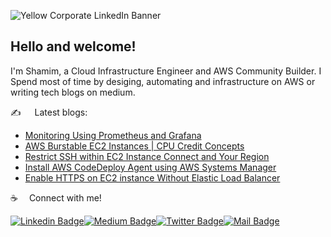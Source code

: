 ![Yellow Corporate LinkedIn Banner](https://github.com/shamimice03/shamimice03/assets/19708705/30b2d2aa-2193-495b-a0da-c87c506a5526)
## Hello and welcome!
I'm Shamim, a Cloud Infrastructure Engineer and AWS Community Builder. I Spend most of time by desiging, automating and infrastructure on AWS or writing tech blogs on medium.

:writing_hand: &emsp; Latest blogs:
<!-- BLOG-POST-LIST:START -->
- [Monitoring Using Prometheus and Grafana](https://levelup.gitconnected.com/monitoring-using-prometheus-and-grafana-f2bc85810ebb?source=rss-a96bc5a23088------2)
- [AWS Burstable EC2 Instances | CPU Credit Concepts](https://towardsaws.com/aws-burstable-ec2-instances-cpu-credit-concepts-f48086a6867a?source=rss-a96bc5a23088------2)
- [Restrict SSH within EC2 Instance Connect and Your Region](https://medium.com/kubehub/restrict-ssh-within-ec2-instance-connect-and-your-region-ccd5d241c4e3?source=rss-a96bc5a23088------2)
- [Install AWS CodeDeploy Agent using AWS Systems Manager](https://towardsaws.com/install-aws-codedeploy-agent-using-aws-systems-manager-b2fafe4085?source=rss-a96bc5a23088------2)
- [Enable HTTPS on EC2 instance Without Elastic Load Balancer](https://faun.pub/enable-https-on-ec2-instance-without-elastic-load-balancer-f69cd57a8f3a?source=rss-a96bc5a23088------2)
<!-- BLOG-POST-LIST:END -->

:coffee: &emsp;Connect with me!


[![Linkedin Badge](https://img.shields.io/badge/LinkedIn-0077B5?style=for-the-badge&logo=linkedin&logoColor=white)](https://www.linkedin.com/in/shamimice03/)[![Medium Badge](https://img.shields.io/badge/Medium-12100E?style=for-the-badge&logo=medium&logoColor=white)](https://medium.com/@shamimice03)[![Twitter Badge](https://img.shields.io/badge/Twitter-1DA1F2?style=for-the-badge&logo=twitter&logoColor=white)](https://twitter.com/shamimice03)[![Mail Badge](https://img.shields.io/badge/Gmail-D14836?style=for-the-badge&logo=gmail&logoColor=white)](mailto:cloudterms.io@gmail.com)





